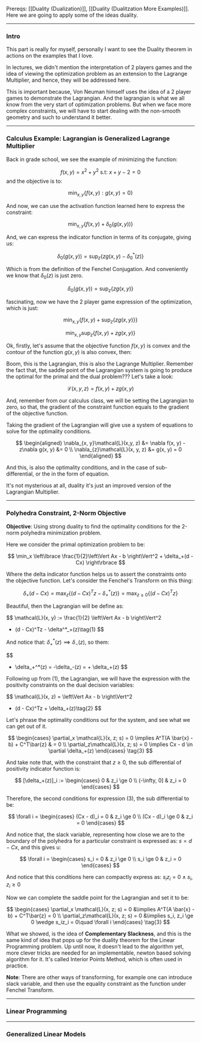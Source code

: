 Prereqs: [[Duality (Dualization)]], [[Duality (Dualitzation More Examples)]]. 
Here we are going to apply some of the ideas duality. 

---
### **Intro**

This part is really for myself, personally I want to see the Duality theorem in actions on the examples that I love. 

In lectures, we didn't mention the interpretation of 2 players games and the idea of viewing the optimization problem as an extension to the Lagrange Multiplier, and hence, they will be addressed here. 

This is important because, Von Neuman himself uses the idea of a 2 player games to demonstrate the Lagrangian. And the lagrangian is what we all know from the very start of optimization problems. But when we face more complex constraints, we will have to start dealing with the non-smooth geometry and such to understand it better. 

---
### **Calculus Example: Lagrangian is Generalized Lagrange Multiplier** 

Back in grade school, we see the example of minimizing the function: 

$$
f(x, y) = x^2 + y^2 \text{ s.t: } x + y -2 = 0
$$
and the objective is to:

$$
\min_{x, y} \left\lbrace
    f(x, y) : g(x, y) =0
\right\rbrace
$$

And now, we can use the activation function learned here to express the constraint: 

$$
\min_{x, y} \left\lbrace
    f(x, y) + \delta_0(g(x, y))
\right\rbrace
$$

And, we can express the indicator function in terms of its conjugate, giving us: 

$$
\delta_0(g(x, y)) = \sup_{z} \left\lbrace
    zg(x, y) - \delta_0^*(z)
\right\rbrace
$$

Which is from the definition of the Fenchel Conjugation. And conveniently we know that $\delta_0(z)$ is just zero. 

$$
\delta_0(g(x, y)) = \sup_{z} \left\lbrace
    zg(x, y)
\right\rbrace
$$

fascinating, now we have the 2 player game expression of the optimization, which is just: 

$$
\min_{x, y} \left\lbrace
    f(x, y) + \sup_z\left\lbrace
        zg(x, y)
    \right\rbrace 
\right\rbrace
$$

$$
\min_{x, y}\sup_z \left\lbrace
    f(x, y) + zg(x, y)
\right\rbrace
$$

Ok, firstly, let's assume that the objective function $f(x, y)$ is convex and the contour of the function $g(x,y)$ is also convex, then: 

Boom, this is the Lagrangian, this is also the Lagrange Multiplier. Remember the fact that, the saddle point of the Lagrangian system is going to produce the optimal for the primal and the dual problem??? Let's take a look: 

$$
\mathcal{L}(x, y, z) =
f(x, y) + zg(x, y)
$$

And, remember from our calculus class, we will be setting the Lagrangian to zero, so that, the gradient of the constraint function equals to the gradient of the objective function. 

Taking the gradient of the Lagrangian will give use a system of equations to solve for the optimality conditions. 

$$
\begin{aligned}
\nabla_{x, y}\mathcal{L}(x,y, z) &= \nabla f(x, y) - z\nabla g(x, y) &= 0    
\\
\nabla_{z}\mathcal{L}(x, y, z) &= g(x, y) = 0
\end{aligned}
$$

And this, is also the optimality conditions, and in the case of sub-differential, or the in the form of equation.

It's not mysterious at all, duality it's just an improved version of the Lagrangian Multiplier. 

---
### **Polyhedra Constraint, 2-Norm Objective**

**Objective**: Using strong duality to find the optimality conditions for the 2-norm polyhedra minimization problem.

Here we consider the primal optimization problem to be: 

$$
\min_x \left\lbrace
    \frac{1}{2}\left\Vert
         Ax - b
    \right\Vert^2 + \delta_+(d - Cx)
\right\rbrace
$$

Where the delta indicator function helps us to assert the constraints onto the objective function. Let's consider the Fenchel's Transform on this thing:

$$
\delta_+(d - Cx) = \max_z \left\lbrace
    (d - Cx)^Tz - \delta_+^*(z)
\right\rbrace = \max_{z\ge 0} \left\lbrace
    (d - Cx)^Tz
\right\rbrace
$$

Beautiful, then the Lagrangian will be define as: 

$$
\mathcal{L}(x, y) := 
\frac{1}{2}
\left\Vert
    Ax - b 
\right\Vert^2
+ (d - Cx)^Tz - \delta^*_+(z)\tag{1}
$$

And notice that: $\delta_+^*(z) \implies \delta_-(z)$, so them: 

$$
 - \delta_+^*(z) = -\delta_-(z) = + \delta_+(z)
$$

Following up from (1), the Lagrangian, we will have the expression with the positivity constraints on the dual decision variables: 

$$
\mathcal{L}(x, z) = \left\Vert
    Ax - b 
\right\Vert^2
+ (d - Cx)^Tz + \delta_+(z)\tag{2}
$$

Let's phrase the optimality conditions out for the system, and see what we can get out of it. 

$$
\begin{cases}
    \partial_x \mathcal{L}(x, z; s) = 0 \implies A^T(A \bar{x} - b) + C^T\bar{z} & = 0 
    \\
    \partial_z\mathcal{L}(x, z; s) = 0 \implies Cx - d \in \partial \delta_+(z)
\end{cases} \tag{3}
$$

And take note that, with the constraint that $z \ge 0$, the sub differential of positivity indicator function is: 

$$
[\delta_+(z)]_i := 
\begin{cases}
    0 & z_i \ge 0 \\
    (-\infty, 0] & z_i = 0
\end{cases}
$$

Therefore, the second conditions for expression (3), the sub differential to be: 

$$
\forall i = \begin{cases}
    (Cx - d)_i = 0 & z_i \ge 0
    \\
    (Cx - d)_i \ge 0 & z_i = 0
\end{cases}
$$

And notice that, the slack variable, representing how close we are to the boundary of the polyhedra for a particular constraint is expressed as: $s = d - Cx$, and this gives u: 

$$
\forall i = \begin{cases}
    s_i = 0 & z_i \ge 0
    \\
    s_i \ge 0 & z_i = 0
\end{cases}
$$

And notice that this conditions here can compactly express as: $s_iz_i = 0 \wedge s_i, z_i \ge 0$

Now we can complete the saddle point for the Lagrangian and set it to be: 

$$
\begin{cases}
    \partial_x \mathcal{L}(x, z; s) = 0 &\implies A^T(A \bar{x} - b) + C^T\bar{z}  = 0 
    \\
    \partial_z\mathcal{L}(x, z; s) = 0 &\implies s_i, z_i \ge 0 \wedge s_iz_i = 0\quad \forall i
\end{cases} \tag{3}
$$

What we showed, is the idea of **Complementary Slackness**, and this is the same kind of idea that pops up for the duality theorem for the Linear Programming problem. Up until now, it doesn't lead to the algorithm yet, more clever tricks are needed for an implementable, newton based solving algorithm for it. It's called Interior Points Method, which is often used in practice. 

**Note**: 
There are other ways of transforming, for example one can introduce slack variable, and then use the equality constraint as the function under Fenchel Transform. 

---
### **Linear Programming**


---
### **Generalized Linear Models**


